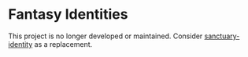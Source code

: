 # Fantasy Identities

This project is no longer developed or maintained.
Consider [sanctuary-identity][1] as a replacement.


[1]: https://github.com/sanctuary-js/sanctuary-identity
